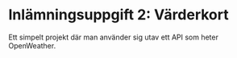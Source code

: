 #  Inlämningsuppgift 2: Värderkort 

Ett simpelt projekt där man använder sig utav ett API som heter OpenWeather.
